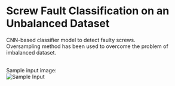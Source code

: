 # Screw Fault Classification on an Unbalanced Dataset
CNN-based classifier model to detect faulty screws. <br>
Oversampling method has been used to overcome the problem of imbalanced dataset.<br><br>

Sample input image: <br>
![Sample Input](https://github.com/shetumohanto/screw_fault_classification/assets/53278488/601dfda8-810c-449b-9f3a-79e6f3cf222e)
